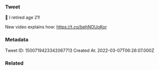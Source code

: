 ### Tweet
🎉 I retired age 21!

New video explains how: https://t.co/behNOUoKor

### Metadata
Tweet ID: 1500719423342067713
Created At: 2022-03-07T06:26:07.000Z

### Related

